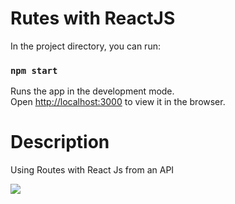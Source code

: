 # Rutes with ReactJS

In the project directory, you can run:

### `npm start`

Runs the app in the development mode.\
Open [http://localhost:3000](http://localhost:3000) to view it in the browser.

# Description
Using Routes with React Js from an API

![](src/images/Captura2.PNG)
